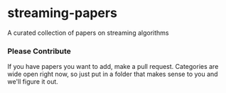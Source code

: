 streaming-papers
================

A curated collection of papers on streaming algorithms

### Please Contribute

If you have papers you want to add, make a pull request. Categories are wide open right now, so just put in a folder that makes sense to you and we'll figure it out.
